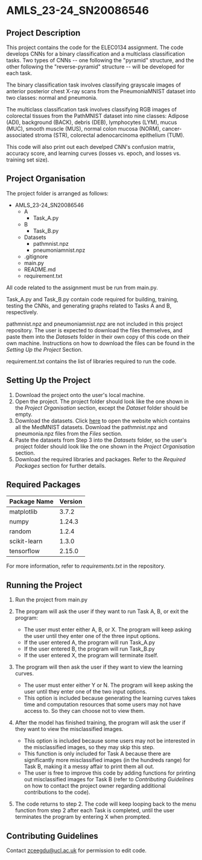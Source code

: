 # AMLS_23-24_SN20086546
## Project Description
This project contains the code for the ELEC0134 assignment. The code develops CNNs for a binary classification and a multiclass classification tasks. Two types of CNNs -- one following the "pyramid" structure, and the other following the "reverse-pyramid" structure -- will be developed for each task.

The binary classification task involves classifying grayscale images of anterior posterior chest X-ray scans from the PneumoniaMNIST dataset into two classes: normal and pneumonia.

The multiclass classification task involves classifying RGB images of colorectal tissues from the PathMNIST dataset into nine classes: Adipose (ADI), background (BACK), debris (DEB), lymphocytes (LYM), mucus (MUC), smooth muscle (MUS), normal colon mucosa (NORM), cancer-associated stroma (STR), colorectal adenocarcinoma epithelium (TUM).

This code will also print out each develped CNN's confusion matrix, accuracy score, and learning curves (losses vs. epoch, and losses vs. training set size).

## Project Organisation
The project folder is arranged as follows:
- AMLS_23-24_SN20086546
  - A
    - Task_A.py
  - B
    - Task_B.py
  - Datasets
    - pathmnist.npz
    - pneumoniamnist.npz
  - .gitignore
  - main.py
  - README.md
  - requirement.txt

All code related to the assignment must be run from main.py.

Task_A.py and Task_B.py contain code required for building, training, testing the CNNs, and generating graphs related to Tasks A and B, respectively.

pathmnist.npz and pneumoniamnist.npz are not included in this project repository. The user is expected to download the files themselves, and paste them into the _Datasets_ folder in their own copy of this code on their own machine. Instructions on how to download the files can be found in the *Setting Up the Project* Section.

requirement.txt contains the list of libraries required to run the code.

## Setting Up the Project
1. Download the project onto the user's local machine.
2. Open the project. The project folder should look like the one shown in the *Project Organisation* section, except the *Dataset* folder should be empty.
3. Download the datasets. Click [here](https://zenodo.org/records/6496656) to open the website which contains all the MedMNIST datasets. Download the pathmnist.npz and pneumonia.npz files from the _Files_ section.
4. Paste the datasets from Step 3 into the _Datasets_ folder, so the user's project folder should look like the one shown in the _Project Organisation_ section.
5. Download the required libraries and packages. Refer to the _Required Packages_ section for further details.

## Required Packages
| Package Name | Version |
| -------- | -------- |
| matplotlib | 3.7.2 |
| numpy | 1.24.3 |
| random | 1.2.4 |
| scikit-learn | 1.3.0 |
| tensorflow | 2.15.0 |

For more information, refer to _requirements.txt_ in the repository.

## Running the Project
1. Run the project from main.py
2. The program will ask the user if they want to run Task A, B, or exit the program:
    - The user must enter either A, B, or X. The program will keep asking the user until they enter one of the three input options.
    - If the user entered A, the program will run Task_A.py
    - If the user entered B, the program will run Task_B.py
    - If the user entered X, the program will terminate itself.

3. The program will then ask the user if they want to view the learning curves.
    - The user must enter either Y or N. The program will keep asking the user until they enter one of the two input options.
    - This option is included because generating the learning curves takes time and computation resources that some users may not have access to. So they can choose not to view them.

4. After the model has finished training, the program will ask the user if they want to view the misclassified images.
    - This option is included because some users may not be interested in the misclassified images, so they may skip this step.
    - This function is only included for Task A because there are significantly more misclassified images (in the hundreds range) for Task B, making it a messy affair to print them all out.
    - The user is free to improve this code by adding functions for printing out misclassified images for Task B (refer to _Contributing Guidelines_ on how to contact the project owner regarding additional contributions to the code).

5. The code returns to step 2. The code will keep looping back to the menu function from step 2 after each Task is completed, until the user terminates the program by entering X when prompted.

## Contributing Guidelines
Contact zceegdu@ucl.ac.uk for permission to edit code.
